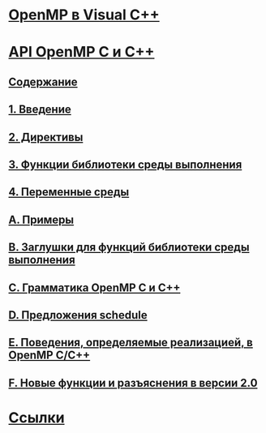 # [OpenMP в Visual C++](openmp-in-visual-cpp.md)
# [API OpenMP C и C++](openmp-c-and-cpp-application-program-interface.md)
## [Содержание](contents.md)
## [1. Введение](1-introduction.md)
## [2. Директивы](2-directives.md)
## [3. Функции библиотеки среды выполнения](3-run-time-library-functions.md)
## [4. Переменные среды](4-environment-variables.md)
## [A. Примеры](a-examples.md)
## [B. Заглушки для функций библиотеки среды выполнения](b-stubs-for-run-time-library-functions.md)
## [C. Грамматика OpenMP C и C++](c-openmp-c-and-cpp-grammar.md)
## [D. Предложения schedule](d-using-the-schedule-clause.md)
## [E. Поведения, определяемые реализацией, в OpenMP C/C++](e-implementation-defined-behaviors-in-openmp-c-cpp.md)
## [F. Новые функции и разъяснения в версии 2.0](f-new-features-and-clarifications-in-version-2-0.md)
# [Ссылки](reference/toc.md)